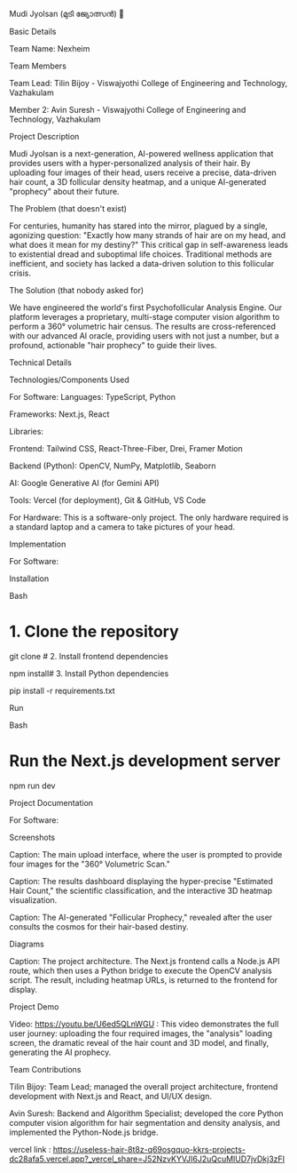 Mudi Jyolsan (മുടി ജ്യോത്സൻ) 🎯

Basic Details

Team Name: Nexheim

Team Members

Team Lead: Tilin Bijoy - Viswajyothi College of Engineering and Technology, Vazhakulam

Member 2: Avin Suresh - Viswajyothi College of Engineering and Technology, Vazhakulam

Project Description

Mudi Jyolsan is a next-generation, AI-powered wellness application that provides users with a hyper-personalized analysis of their hair. By uploading four images of their head, users receive a precise, data-driven hair count, a 3D follicular density heatmap, and a unique AI-generated "prophecy" about their future.

The Problem (that doesn't exist)

For centuries, humanity has stared into the mirror, plagued by a single, agonizing question: "Exactly how many strands of hair are on my head, and what does it mean for my destiny?" This critical gap in self-awareness leads to existential dread and suboptimal life choices. Traditional methods are inefficient, and society has lacked a data-driven solution to this follicular crisis.

The Solution (that nobody asked for)

We have engineered the world's first Psychofollicular Analysis Engine. Our platform leverages a proprietary, multi-stage computer vision algorithm to perform a 360° volumetric hair census. The results are cross-referenced with our advanced AI oracle, providing users with not just a number, but a profound, actionable "hair prophecy" to guide their lives.

Technical Details

Technologies/Components Used

For Software:
Languages: TypeScript, Python

Frameworks: Next.js, React

Libraries:

Frontend: Tailwind CSS, React-Three-Fiber, Drei, Framer Motion

Backend (Python): OpenCV, NumPy, Matplotlib, Seaborn

AI: Google Generative AI (for Gemini API)

Tools: Vercel (for deployment), Git & GitHub, VS Code

For Hardware:
This is a software-only project. The only hardware required is a standard laptop and a camera to take pictures of your head.

Implementation

For Software:

Installation



Bash



# 1. Clone the repository

git clone <your-repo-link># 2. Install frontend dependencies

npm install# 3. Install Python dependencies

pip install -r requirements.txt

Run



Bash



# Run the Next.js development server

npm run dev

Project Documentation

For Software:

Screenshots

Caption: The main upload interface, where the user is prompted to provide four images for the "360° Volumetric Scan."

Caption: The results dashboard displaying the hyper-precise "Estimated Hair Count," the scientific classification, and the interactive 3D heatmap visualization.

Caption: The AI-generated "Follicular Prophecy," revealed after the user consults the cosmos for their hair-based destiny.

Diagrams

Caption: The project architecture. The Next.js frontend calls a Node.js API route, which then uses a Python bridge to execute the OpenCV analysis script. The result, including heatmap URLs, is returned to the frontend for display.

Project Demo

Video: https://youtu.be/U6ed5QLnWGU : This video demonstrates the full user journey: uploading the four required images, the "analysis" loading screen, the dramatic reveal of the hair count and 3D model, and finally, generating the AI prophecy.

Team Contributions

Tilin Bijoy: Team Lead; managed the overall project architecture, frontend development with Next.js and React, and UI/UX design.

Avin Suresh: Backend and Algorithm Specialist; developed the core Python computer vision algorithm for hair segmentation and density analysis, and implemented the Python-Node.js bridge.


vercel link : https://useless-hair-8t8z-q69osgquo-kkrs-projects-dc28afa5.vercel.app?_vercel_share=J52NzvKYVJI6J2uQcuMlUD7jvDkj3zFI

